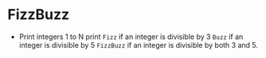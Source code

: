 # FizzBuzz

* Print integers 1 to N
print `Fizz` if an integer is divisible by 3
`Buzz` if an integer is divisible by 5
`FizzBuzz` if an integer is divisible by both 3 and 5.
